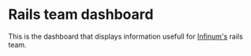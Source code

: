 # Rails team dashboard

This is the dashboard that displays information usefull for [Infinum's](https://infinum.co) rails team.
